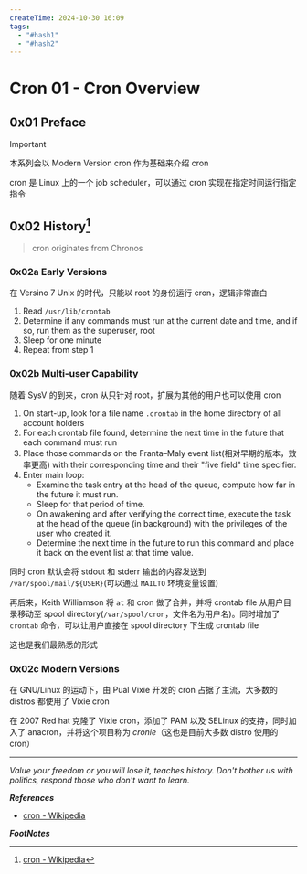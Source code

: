 ```yaml
---
createTime: 2024-10-30 16:09
tags:
  - "#hash1"
  - "#hash2"
---
```


# Cron 01 - Cron Overview

## 0x01 Preface

> [!important]
> 本系列会以 Modern Version cron 作为基础来介绍 cron

cron 是 Linux 上的一个 job scheduler，可以通过 cron 实现在指定时间运行指定指令

## 0x02 History[^1]

> cron originates from Chronos

### 0x02a Early Versions

在 Versino 7 Unix 的时代，只能以 root 的身份运行 cron，逻辑非常直白

1. Read `/usr/lib/crontab`
2. Determine if any commands must run at the current date and time, and if so, run them as the superuser, root
3. Sleep for one minute
4. Repeat from step 1

### 0x02b Multi-user Capability

随着 SysV 的到来，cron 从只针对 root，扩展为其他的用户也可以使用 cron

1. On start-up, look for a file name `.crontab` in the home directory of all account holders
2. For each crontab file found, determine the next time in the future that each command must run
3. Place those commands on the Franta–Maly event list(相对早期的版本，效率更高) with their corresponding time and their "five field" time specifier.
4. Enter main loop:
	- Examine the task entry at the head of the queue, compute how far in the future it must run.
	- Sleep for that period of time.
	- On awakening and after verifying the correct time, execute the task at the head of the queue (in background) with the privileges of the user who created it.
	- Determine the next time in the future to run this command and place it back on the event list at that time value.

同时 cron 默认会将 stdout 和 stderr 输出的内容发送到 `/var/spool/mail/${USER}`(可以通过 `MAILTO` 环境变量设置)

再后来，Keith Williamson 将 `at` 和 cron 做了合并，并将 crontab file 从用户目录移动至 spool directory(`/var/spool/cron`，文件名为用户名)。同时增加了 `crontab` 命令，可以让用户直接在 spool directory 下生成 crontab file

这也是我们最熟悉的形式

### 0x02c Modern Versions

在 GNU/Linux 的运动下，由 Pual Vixie 开发的 cron 占据了主流，大多数的 distros 都使用了 Vixie cron

在 2007 Red hat 克隆了 Vixie cron，添加了 PAM 以及 SELinux 的支持，同时加入了 anacron，并将这个项目称为 *cronie*（这也是目前大多数 distro 使用的 cron）

---
*Value your freedom or you will lose it, teaches history. Don't bother us with politics, respond those who don't want to learn.*

***References***

- [cron - Wikipedia](https://en.wikipedia.org/wiki/Cron)


***FootNotes***

[^1]:[cron - Wikipedia](https://en.wikipedia.org/wiki/Cron#History)
